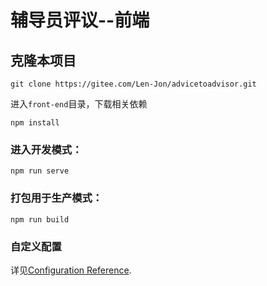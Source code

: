 # 辅导员评议--前端

## 克隆本项目

```
git clone https://gitee.com/Len-Jon/advicetoadvisor.git
```

进入`front-end`目录，下载相关依赖

```
npm install
```

### 进入开发模式：
```
npm run serve
```

### 打包用于生产模式：
```
npm run build
```

### 自定义配置
详见[Configuration Reference](https://cli.vuejs.org/config/).
